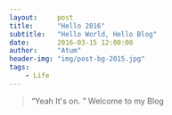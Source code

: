 ```yaml
---
layout:     post
title:      "Hello 2016"
subtitle:   "Hello World, Hello Blog"
date:       2016-03-15 12:00:00
author:     "Atum"
header-img: "img/post-bg-2015.jpg"
tags:
    - Life
---
```


> “Yeah It's on. ”
Welcome to my Blog